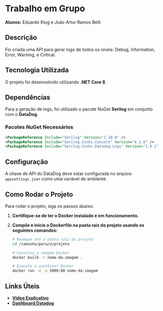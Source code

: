 # Trabalho em Grupo

**Alunos:** Eduardo Klug e João Artur Ramos Belli

## Descrição

Foi criada uma API para gerar logs de todos os níveis: Debug, Information, Error, Warning, e Critical.

## Tecnologia Utilizada

O projeto foi desenvolvido utilizando **.NET Core 8**.

## Dependências

Para a geração de logs, foi utilizado o pacote NuGet **Serilog** em conjunto com o **DataDog**.

### Pacotes NuGet Necessários

```xml
<PackageReference Include="Serilog" Version="2.10.0" />
<PackageReference Include="Serilog.Sinks.Console" Version="4.1.0" />
<PackageReference Include="Serilog.Sinks.Datadog.Logs" Version="1.0.1" />
```

## Configuração

A chave de API do DataDog deve estar configurada no arquivo `appsettings.json` como uma variável de ambiente.

## Como Rodar o Projeto

Para rodar o projeto, siga os passos abaixo:

1. **Certifique-se de ter o Docker instalado e em funcionamento.**

2. **Compile e inicie o Dockerfile na pasta raiz do projeto usando os seguintes comandos:**

   ```bash
   # Navegue até a pasta raiz do projeto
   cd /caminho/para/o/projeto

   # Construa a imagem Docker
   docker build -t nome-da-imagem .

   # Execute o contêiner Docker
   docker run -d -p 5000:80 nome-da-imagem
   ```

## Links Úteis

- **[Vídeo Explicativo](#)** 
- **[Dashboard Datadog](https://p.datadoghq.com/sb/9159a714-5b4f-11ef-af2b-025c0c443a64-6f804b14d754b576af40fffe9d23ac63)**

